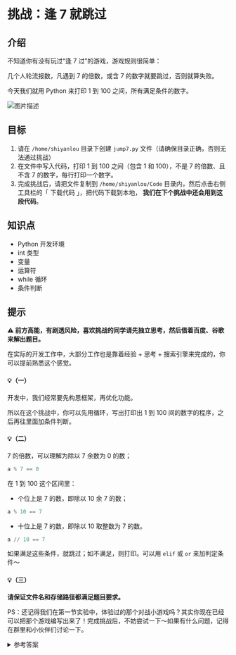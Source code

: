 # 挑战：逢 7 就跳过

## 介绍

不知道你有没有玩过“逢 7 过”的游戏，游戏规则很简单：

几个人轮流报数，凡遇到 7 的倍数，或含 7 的数字就要跳过，否则就算失败。

今天我们就用 Python 来打印 1 到 100 之间，所有满足条件的数字。

![图片描述](https://doc.shiyanlou.com/courses/uid8504-20190522-1558521315468)

## 目标

1. 请在 `/home/shiyanlou` 目录下创建 `jump7.py` 文件（请确保目录正确，否则无法通过挑战）
2. 在文件中写入代码，打印 1 到 100 之间（包含 1 和 100），不是 7 的倍数、且不含 7 的数字，每行打印一个数字。
3. 完成挑战后，请把文件复制到 `/home/shiyanlou/Code` 目录内，然后点击右侧工具栏的「 下载代码 」，把代码下载到本地， **我们在下个挑战中还会用到这段代码**。

## 知识点

- Python 开发环境
- int 类型
- 变量
- 运算符
- while 循环
- 条件判断

## 提示

**⚠️ 前方高能，有剧透风险，喜欢挑战的同学请先独立思考，然后借着百度、谷歌来解出题目。**

在实际的开发工作中，大部分工作也是靠着经验 + 思考 + 搜索引擎来完成的，你可以提前熟悉这个感觉。

#### 💡（一）

开发中，我们经常要先构思框架，再优化功能。

所以在这个挑战中，你可以先用循环，写出打印出 1 到 100 间的数字的程序，之后再往里面加条件判断。

#### 💡（二）

7 的倍数，可以理解为除以 7 余数为 0 的数；

```python
a % 7 == 0
```

在 1 到 100 这个区间里：

- 个位上是 7 的数，即除以 10 余 7 的数；

```python
a % 10 == 7
```

- 十位上是 7 的数，即除以 10 取整数为 7 的数。

```python
a // 10 == 7
```

如果满足这些条件，就跳过；如不满足，则打印。可以用 `elif` 或 `or` 来加判定条件～

#### 💡（三）

**请保证文件名和存储路径都满足题目要求。**

PS：还记得我们在第一节实验中，体验过的那个对战小游戏吗？其实你现在已经可以把那个游戏编写出来了！完成挑战后，不妨尝试一下～如果有什么问题，记得在群里和小伙伴们讨论一下。

<details>
   <summary>参考答案</summary>
   <p>使用 while：</p>
   <pre><code>
a = 0
while a < 100:
    a = a + 1
    if a % 7 == 0 or a % 10 == 7 or a // 10 == 7:
        continue
    else:
        print(a)
   </code></pre>
   <p>使用 for：</p>
   <pre><code>
for a in range(1,101):
    if a % 7 == 0 or a % 10 == 7 or a // 10 == 7:
        continue
    else:
        print(a)
   </code></pre>
</details>
